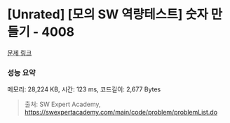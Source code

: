 # [Unrated] [모의 SW 역량테스트] 숫자 만들기 - 4008 

[문제 링크](https://swexpertacademy.com/main/code/problem/problemDetail.do?contestProbId=AWIeRZV6kBUDFAVH) 

### 성능 요약

메모리: 28,224 KB, 시간: 123 ms, 코드길이: 2,677 Bytes



> 출처: SW Expert Academy, https://swexpertacademy.com/main/code/problem/problemList.do